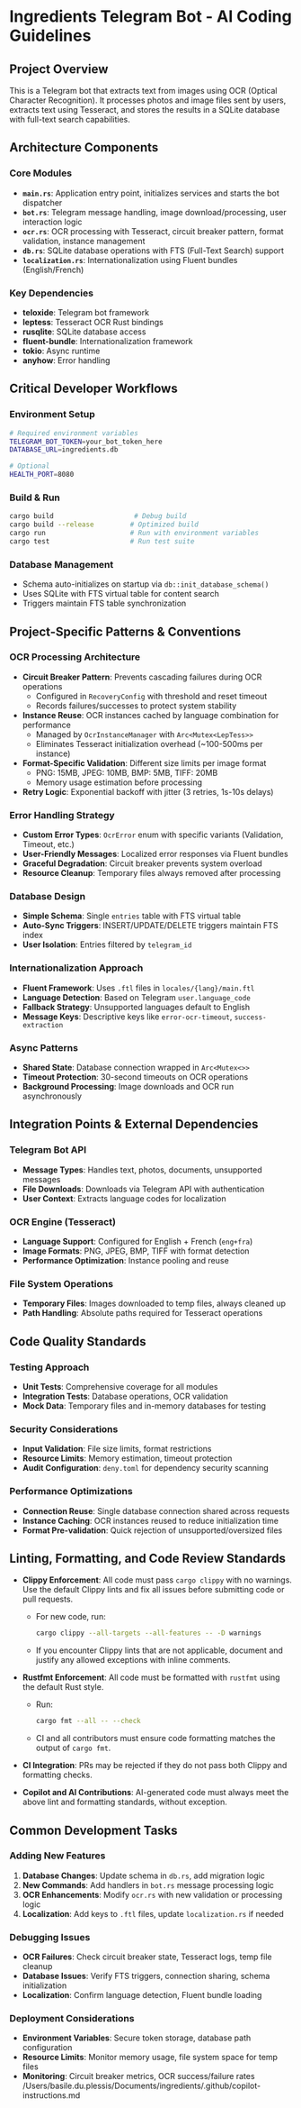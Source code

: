 # Ingredients Telegram Bot - AI Coding Guidelines

## Project Overview
This is a Telegram bot that extracts text from images using OCR (Optical Character Recognition). It processes photos and image files sent by users, extracts text using Tesseract, and stores the results in a SQLite database with full-text search capabilities.

## Architecture Components

### Core Modules
- **`main.rs`**: Application entry point, initializes services and starts the bot dispatcher
- **`bot.rs`**: Telegram message handling, image download/processing, user interaction logic
- **`ocr.rs`**: OCR processing with Tesseract, circuit breaker pattern, format validation, instance management
- **`db.rs`**: SQLite database operations with FTS (Full-Text Search) support
- **`localization.rs`**: Internationalization using Fluent bundles (English/French)

### Key Dependencies
- **teloxide**: Telegram bot framework
- **leptess**: Tesseract OCR Rust bindings
- **rusqlite**: SQLite database access
- **fluent-bundle**: Internationalization framework
- **tokio**: Async runtime
- **anyhow**: Error handling

## Critical Developer Workflows

### Environment Setup
```bash
# Required environment variables
TELEGRAM_BOT_TOKEN=your_bot_token_here
DATABASE_URL=ingredients.db

# Optional
HEALTH_PORT=8080
```

### Build & Run
```bash
cargo build                    # Debug build
cargo build --release         # Optimized build
cargo run                     # Run with environment variables
cargo test                    # Run test suite
```

### Database Management
- Schema auto-initializes on startup via `db::init_database_schema()`
- Uses SQLite with FTS virtual table for content search
- Triggers maintain FTS table synchronization

## Project-Specific Patterns & Conventions

### OCR Processing Architecture
- **Circuit Breaker Pattern**: Prevents cascading failures during OCR operations
  - Configured in `RecoveryConfig` with threshold and reset timeout
  - Records failures/successes to protect system stability
- **Instance Reuse**: OCR instances cached by language combination for performance
  - Managed by `OcrInstanceManager` with `Arc<Mutex<LepTess>>`
  - Eliminates Tesseract initialization overhead (~100-500ms per instance)
- **Format-Specific Validation**: Different size limits per image format
  - PNG: 15MB, JPEG: 10MB, BMP: 5MB, TIFF: 20MB
  - Memory usage estimation before processing
- **Retry Logic**: Exponential backoff with jitter (3 retries, 1s-10s delays)

### Error Handling Strategy
- **Custom Error Types**: `OcrError` enum with specific variants (Validation, Timeout, etc.)
- **User-Friendly Messages**: Localized error responses via Fluent bundles
- **Graceful Degradation**: Circuit breaker prevents system overload
- **Resource Cleanup**: Temporary files always removed after processing

### Database Design
- **Simple Schema**: Single `entries` table with FTS virtual table
- **Auto-Sync Triggers**: INSERT/UPDATE/DELETE triggers maintain FTS index
- **User Isolation**: Entries filtered by `telegram_id`

### Internationalization Approach
- **Fluent Framework**: Uses `.ftl` files in `locales/{lang}/main.ftl`
- **Language Detection**: Based on Telegram `user.language_code`
- **Fallback Strategy**: Unsupported languages default to English
- **Message Keys**: Descriptive keys like `error-ocr-timeout`, `success-extraction`

### Async Patterns
- **Shared State**: Database connection wrapped in `Arc<Mutex<>>`
- **Timeout Protection**: 30-second timeouts on OCR operations
- **Background Processing**: Image downloads and OCR run asynchronously

## Integration Points & External Dependencies

### Telegram Bot API
- **Message Types**: Handles text, photos, documents, unsupported messages
- **File Downloads**: Downloads via Telegram API with authentication
- **User Context**: Extracts language codes for localization

### OCR Engine (Tesseract)
- **Language Support**: Configured for English + French (`eng+fra`)
- **Image Formats**: PNG, JPEG, BMP, TIFF with format detection
- **Performance Optimization**: Instance pooling and reuse

### File System Operations
- **Temporary Files**: Images downloaded to temp files, always cleaned up
- **Path Handling**: Absolute paths required for Tesseract operations

## Code Quality Standards

### Testing Approach
- **Unit Tests**: Comprehensive coverage for all modules
- **Integration Tests**: Database operations, OCR validation
- **Mock Data**: Temporary files and in-memory databases for testing

### Security Considerations
- **Input Validation**: File size limits, format restrictions
- **Resource Limits**: Memory estimation, timeout protection
- **Audit Configuration**: `deny.toml` for dependency security scanning

### Performance Optimizations
- **Connection Reuse**: Single database connection shared across requests
- **Instance Caching**: OCR instances reused to reduce initialization time
- **Format Pre-validation**: Quick rejection of unsupported/oversized files

## Linting, Formatting, and Code Review Standards
- **Clippy Enforcement**: All code must pass `cargo clippy` with no warnings. Use the default Clippy lints and fix all issues before submitting code or pull requests.
    - For new code, run:  
      ```bash
      cargo clippy --all-targets --all-features -- -D warnings
      ```
    - If you encounter Clippy lints that are not applicable, document and justify any allowed exceptions with inline comments.

- **Rustfmt Enforcement**: All code must be formatted with `rustfmt` using the default Rust style.
    - Run:  
      ```bash
      cargo fmt --all -- --check
      ```
    - CI and all contributors must ensure code formatting matches the output of `cargo fmt`.

- **CI Integration**: PRs may be rejected if they do not pass both Clippy and formatting checks.
- **Copilot and AI Contributions**: AI-generated code must always meet the above lint and formatting standards, without exception.


## Common Development Tasks

### Adding New Features
1. **Database Changes**: Update schema in `db.rs`, add migration logic
2. **New Commands**: Add handlers in `bot.rs` message processing logic
3. **OCR Enhancements**: Modify `ocr.rs` with new validation or processing logic
4. **Localization**: Add keys to `.ftl` files, update `localization.rs` if needed

### Debugging Issues
- **OCR Failures**: Check circuit breaker state, Tesseract logs, temp file cleanup
- **Database Issues**: Verify FTS triggers, connection sharing, schema initialization
- **Localization**: Confirm language detection, Fluent bundle loading

### Deployment Considerations
- **Environment Variables**: Secure token storage, database path configuration
- **Resource Limits**: Monitor memory usage, file system space for temp files
- **Monitoring**: Circuit breaker metrics, OCR success/failure rates</content>
<parameter name="filePath">/Users/basile.du.plessis/Documents/ingredients/.github/copilot-instructions.md